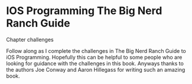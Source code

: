 IOS Programming The Big Nerd Ranch Guide
========================================

Chapter challenges 

Follow along as I complete the challenges in The Big Nerd Ranch Guide to iOS Programming. Hopefully this can be helpful to some people who are looking for guidance with the challenges in this book. Anyways thanks to the authors Joe Conway and Aaron Hillegass for writing such an amazing book.

 
